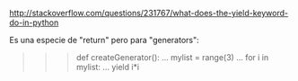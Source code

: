 http://stackoverflow.com/questions/231767/what-does-the-yield-keyword-do-in-python

Es una especie de "return" pero para "generators":

>>> def createGenerator():
...    mylist = range(3)
...    for i in mylist:
...        yield i*i
